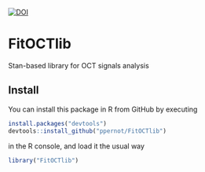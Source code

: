 [![DOI](https://zenodo.org/badge/155345091.svg)](https://zenodo.org/badge/latestdoi/155345091)

# FitOCTlib
Stan-based library for OCT signals analysis

## Install

You can install this package in R from GitHub by executing

```r
install.packages("devtools")
devtools::install_github("ppernot/FitOCTlib")
```
in the R console, and load it the usual way

```r
library("FitOCTlib")
```
